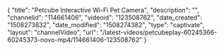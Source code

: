 {
    "title": "Petcube Interactive Wi-Fi Pet Camera",
    "description": "",
    "channelid": "114661406",
    "videoid": "123508762",
    "date_created": "1508273832",
    "date_modified": "1508274382",
    "type": "captivate",
    "layout": "channelVideo",
    "url": "\/latest-videos\/petcubeplay-60245366-60245373-novo-mp4\/114661406-123508762"
}